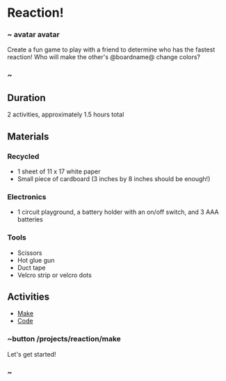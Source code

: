 # Reaction!

### ~ avatar avatar 
Create a fun game to play with a friend to determine who has the fastest reaction! Who will make the other's @boardname@ change colors?
### ~ 

## Duration 

2 activities, approximately 1.5 hours total 

## Materials 

### Recycled 
* 1 sheet of 11 x 17 white paper 
* Small piece of cardboard (3 inches by 8 inches should be enough!)

### Electronics
* 1 circuit playground, a battery holder with an on/off switch, and 3 AAA batteries 

### Tools 
* Scissors 
* Hot glue gun 
* Duct tape 
* Velcro strip or velcro dots 

## Activities 
* [Make](/projects/reaction/make)
* [Code](/projects/reaction/code)

### ~button /projects/reaction/make

Let's get started! 

### ~ 